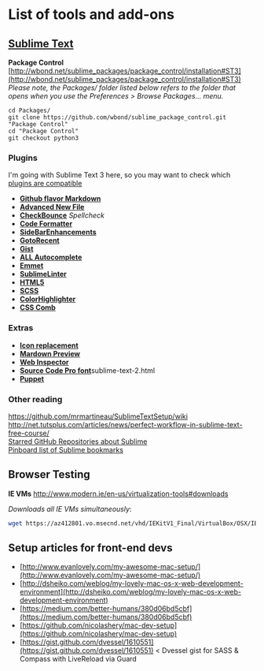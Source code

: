 # List of tools and add-ons

## [Sublime Text](www.sublimetext.com)



**Package Control** [http://wbond.net/sublime_packages/package_control/installation#ST3](http://wbond.net/sublime_packages/package_control/installation#ST3)
*Please note, the Packages/ folder listed below refers to the folder that opens when you use the Preferences > Browse Packages… menu.*

    cd Packages/
	git clone https://github.com/wbond/sublime_package_control.git "Package Control"
	cd "Package Control"
	git checkout python3


### Plugins

I'm going with Sublime Text 3 here, so you may want to check which [plugins are compatible](https://github.com/wbond/sublime_package_control/wiki/Sublime-Text-3-Compatible-Packages)

* [**Github flavor Markdown**](https://github.com/revolunet/sublimetext-markdown-preview)
* [**Advanced New File**](https://github.com/skuroda/Sublime-AdvancedNewFile)
* [**CheckBounce**](https://github.com/phyllisstein/CheckBounce) *Spellcheck*
* [**Code Formatter**](https://github.com/akalongman/sublimetext-codeformatter)
* [**SideBarEnhancements**](https://github.com/titoBouzout/SideBarEnhancements)
* [**GotoRecent**](https://github.com/paccator/GotoRecent)
* [**Gist**](https://github.com/condemil/Gist)
* [**ALL Autocomplete**](https://github.com/alienhard/SublimeAllAutocomplete)
* [**Emmet**](http://docs.emmet.io/)
* [**SublimeLinter**](http://github.com/Kronuz/SublimeLinter)
* [**HTML5**](https://github.com/mrmartineau/HTML5)
* [**SCSS**](https://github.com/kuroir/SCSS.tmbundle/tree/SublimeText2)
* [**ColorHighlighter**](https://github.com/Monnoroch/ColorHighlighter)
* [**CSS Comb**](http://csscomb.com/)


### Extras

* [**Icon replacement**](https://github.com/dmatarazzo/Sublime-Text-2-Icon)
* [**Mardown Preview**](https://github.com/revolunet/sublimetext-markdown-preview)
* [**Web Inspector**](http://sokolovstas.github.io/SublimeWebInspector/)
* [**Source Code Pro font**](http://blogs.adobe.com/cantrell/archives/2012/10/using-source-code-pro-with-)sublime-text-2.html
* [**Puppet**](https://github.com/alister/puppet-sublimetext2)

### Other reading  
https://github.com/mrmartineau/SublimeTextSetup/wiki  
http://net.tutsplus.com/articles/news/perfect-workflow-in-sublime-text-free-course/  
[Starred GitHub Repositories about Sublime](https://github.com/stars?q=sublime)  
[Pinboard list of Sublime bookmarks](https://pinboard.in/search/u:waako?query=Sublime)  


## Browser Testing

**IE VMs** http://www.modern.ie/en-us/virtualization-tools#downloads

*Downloads all IE VMs simultaneously*:
````bash
wget https://az412801.vo.msecnd.net/vhd/IEKitV1_Final/VirtualBox/OSX/IE6_WinXP.ova.zip & curl -O "https://az412801.vo.msecnd.net/vhd/IEKitV1_Final/VirtualBox/OSX/IE8_XP/IE8.XP.For.MacVirtualBox.ova" & curl -O "https://az412801.vo.msecnd.net/vhd/IEKitV1_Final/VirtualBox/OSX/IE7_Vista/IE7.Vista.For.MacVirtualBox.part{1.sfx,2.rar,3.rar,4.rar,5.rar}" & curl -O "https://az412801.vo.msecnd.net/vhd/IEKitV1_Final/VirtualBox/OSX/IE8_Win7/IE8.Win7.For.MacVirtualBox.part{1.sfx,2.rar,3.rar,4.rar,5.rar,6.rar}" & curl -O "https://az412801.vo.msecnd.net/vhd/IEKitV1_Final/VirtualBox/OSX/IE9_Win7/IE9.Win7.For.MacVirtualBox.part{1.sfx,2.rar,3.rar,4.rar,5.rar}" & curl -O "https://az412801.vo.msecnd.net/vhd/IEKitV1_Final/VirtualBox/OSX/IE10_Win7/IE10.Win7.For.MacVirtualBox.part{1.sfx,2.rar,3.rar,4.rar}" & curl -O "https://az412801.vo.msecnd.net/vhd/IEKitV1_Final/VirtualBox/OSX/IE10_Win8/IE10.Win8.For.MacVirtualBox.part{1.sfx,2.rar,3.rar}"
````

## Setup articles for front-end devs

* [http://www.evanlovely.com/my-awesome-mac-setup/](http://www.evanlovely.com/my-awesome-mac-setup/)
* [http://dsheiko.com/weblog/my-lovely-mac-os-x-web-development-environment](http://dsheiko.com/weblog/my-lovely-mac-os-x-web-development-environment)
* [https://medium.com/better-humans/380d06bd5cbf](https://medium.com/better-humans/380d06bd5cbf)
* [https://github.com/nicolashery/mac-dev-setup](https://github.com/nicolashery/mac-dev-setup)
* [https://gist.github.com/dvessel/1610551](https://gist.github.com/dvessel/1610551) < Dvessel gist for SASS & Compass with LiveReload via Guard
